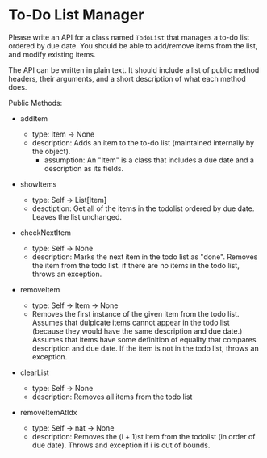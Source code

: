 # To-Do List Manager

Please write an API for a class named `TodoList` that manages a to-do list ordered by due date. You should be able to add/remove items from the list, and modify existing items. 

The API can be written in plain text. It should include a list of public method headers, their arguments, and a short description of what each method does. 

Public Methods:
- addItem
  - type: Item -> None
  - description: Adds an item to the to-do list (maintained internally by the object).
      - assumption: An "Item" is a class that includes a due date and a description as its fields. 

- showItems
  - type: Self -> List[Item]
  - desctiption: Get all of the items in the todolist ordered by due date. Leaves the list unchanged. 

- checkNextItem
  - type: Self -> None
  - description: Marks the next item in the todo list as "done". Removes the item from the todo list. 
    if there are no items in the todo list, throws an exception. 

- removeItem
  - type: Self -> Item -> None
  - Removes the first instance of the given item from the todo list. Assumes that dulpicate items cannot appear in the todo list (because they would have the same description and due date.) Assumes that items have some definition of equality that compares description and due date. 
   If the item is not in the todo list, throws an exception. 

- clearList
  - type: Self -> None
  - description: Removes all items from the todo list

- removeItemAtIdx
  - type: Self -> nat -> None
  - description: Removes the (i + 1)st item from the todolist (in order of due date). Throws and exception if i is out of bounds. 

